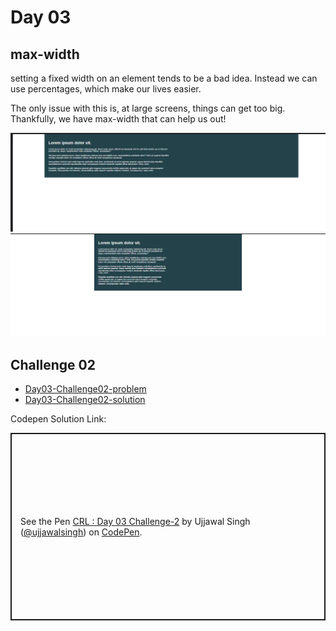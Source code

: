 # Day 03

## max-width

setting a fixed width on an element tends to be a bad idea. Instead we can use percentages, which make our lives easier.

The only issue with this is, at large screens, things can get too big. Thankfully, we have max-width that can help us out!

![image that explain how page look on larger screen](./image2.png)
![image that explain how page look on larger screen with max-width](./image3.png)

## Challenge 02

- [Day03-Challenge02-problem](./Challenge%2002/problem/)
- [Day03-Challenge02-solution](./Challenge%2002/solution/)
  
Codepen Solution Link:
<p class="codepen" data-height="300" data-theme-id="dark" data-default-tab="html,result" data-slug-hash="RwemXbd" data-user="ujjawalsingh" style="height: 300px; box-sizing: border-box; display: flex; align-items: center; justify-content: center; border: 2px solid; margin: 1em 0; padding: 1em;">
  <span>See the Pen <a href="https://codepen.io/ujjawalsingh/pen/RwemXbd">
  CRL : Day 03 Challenge-2</a> by Ujjawal Singh (<a href="https://codepen.io/ujjawalsingh">@ujjawalsingh</a>)
  on <a href="https://codepen.io">CodePen</a>.</span>
</p>
